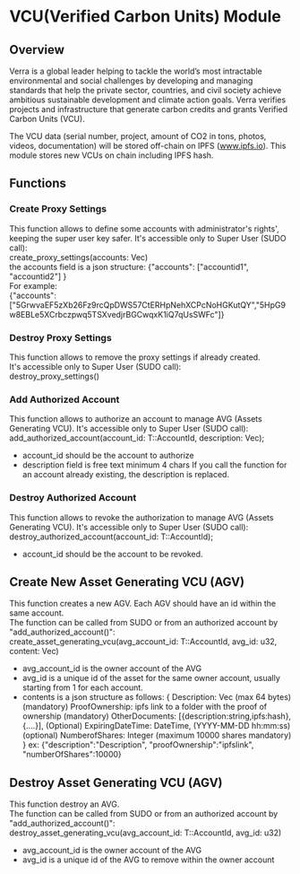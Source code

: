 # VCU(Verified Carbon Units) Module

## Overview

Verra is a global leader helping to tackle the world’s most intractable environmental and social challenges by developing and managing standards that help the private sector, countries, and civil society achieve ambitious sustainable development and climate action goals.
Verra verifies projects and infrastructure that generate carbon credits and grants Verified Carbon Units (VCU).

The VCU data (serial number, project, amount of CO2 in tons, photos, videos, documentation) will  be stored off-chain on IPFS (www.ipfs.io). This module stores new VCUs on chain including IPFS hash. 



## Functions

### Create Proxy Settings  
This function allows to define some accounts with administrator's rights', keeping the super user key safer. 
It's accessible only to Super User (SUDO call):  
create_proxy_settings(accounts: Vec<u8>)  
the accounts field is a json structure: {"accounts": ["accountid1", "accountid2"] }  
For example:  
{"accounts":["5GrwvaEF5zXb26Fz9rcQpDWS57CtERHpNehXCPcNoHGKutQY","5HpG9w8EBLe5XCrbczpwq5TSXvedjrBGCwqxK1iQ7qUsSWFc"]}  

### Destroy Proxy Settings
This function allows to remove the proxy settings if already created.  
It's accessible only to Super User (SUDO call):  
destroy_proxy_settings()  

### Add Authorized Account
This function allows to authorize an account to manage AVG (Assets Generating VCU).
It's accessible only to Super User (SUDO call):  
add_authorized_account(account_id: T::AccountId, description: Vec<u8>);
- account_id should be the account to authorize
- description field is free text minimum 4 chars
If you call the function for an account already existing, the description is replaced.

### Destroy Authorized Account
This function allows to revoke the authorization to manage AVG (Assets Generating VCU).
It's accessible only to Super User (SUDO call):  
destroy_authorized_account(account_id: T::AccountId);
- account_id should be the account to be revoked.

## Create New Asset Generating VCU  (AGV)
This function creates a new AGV. Each AGV should have an id within the same account.  
The function can be called from SUDO or from an authorized account by "add_authorized_account()":  
create_asset_generating_vcu(avg_account_id: T::AccountId, avg_id: u32, content: Vec<u8>)
- avg_account_id is the owner account of the AVG
- avg_id is a unique id of the asset for the same owner account, usually starting from 1 for each account.
- contents is a json structure as follows:
{
    Description: Vec<u8> (max 64 bytes) (mandatory)
	ProofOwnership: ipfs link to a folder with the proof of ownership (mandatory)
	OtherDocuments: [{description:string,ipfs:hash},{....}], (Optional)
	ExpiringDateTime: DateTime, (YYYY-MM-DD hh:mm:ss) (optional)
	NumberofShares: Integer (maximum 10000 shares mandatory)
}
ex: {"description":"Description", "proofOwnership":"ipfslink", "numberOfShares":10000}

## Destroy Asset Generating VCU  (AGV)
This function destroy an AVG.  
The function can be called from SUDO or from an authorized account by "add_authorized_account()":  
destroy_asset_generating_vcu(avg_account_id: T::AccountId, avg_id: u32)  
- avg_account_id is the owner account of the AVG  
- avg_id is a unique id of the AVG to remove within the owner account  


